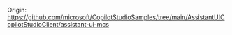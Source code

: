 Origin: https://github.com/microsoft/CopilotStudioSamples/tree/main/AssistantUICopilotStudioClient/assistant-ui-mcs
